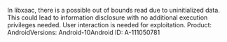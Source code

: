 In libxaac, there is a possible out of bounds read due to uninitialized data. This could lead to information disclosure with no additional execution privileges needed. User interaction is needed for exploitation. Product: AndroidVersions: Android-10Android ID: A-111050781
